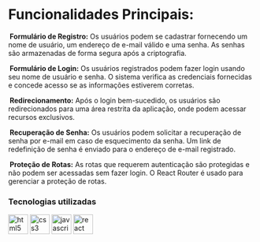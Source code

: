 # Funcionalidades Principais:

<span style="background-color: darktblue; padding: 3px;">**Formulário de Registro:** Os usuários podem se cadastrar fornecendo um nome de usuário, um endereço de e-mail válido e uma senha. As senhas são armazenadas de forma segura após a criptografia.</span>

<span style="background-color: darktblue; padding: 3px;">**Formulário de Login:** Os usuários registrados podem fazer login usando seu nome de usuário e senha. O sistema verifica as credenciais fornecidas e concede acesso se as informações estiverem corretas.</span>

<span style="background-color: darktblue; padding: 3px;">**Redirecionamento:** Após o login bem-sucedido, os usuários são redirecionados para uma área restrita da aplicação, onde podem acessar recursos exclusivos.</span>

<span style="background-color: darktblue; padding: 3px;">**Recuperação de Senha:** Os usuários podem solicitar a recuperação de senha por e-mail em caso de esquecimento da senha. Um link de redefinição de senha é enviado para o endereço de e-mail registrado.</span>

<span style="background-color: darktblue; padding: 3px;">**Proteção de Rotas:** As rotas que requerem autenticação são protegidas e não podem ser acessadas sem fazer login. O React Router é usado para gerenciar a proteção de rotas.</span>

### Tecnologias utilizadas

<div align="left">
  <img src="https://cdn.jsdelivr.net/gh/devicons/devicon/icons/html5/html5-original.svg" height="40" alt="html5 logo"  />
  <img src="https://cdn.jsdelivr.net/gh/devicons/devicon/icons/css3/css3-original.svg" height="40" alt="css3 logo"  />
  <img src="https://cdn.jsdelivr.net/gh/devicons/devicon/icons/javascript/javascript-original.svg" height="40" alt="javascript logo"  />
  <img src="https://cdn.jsdelivr.net/gh/devicons/devicon/icons/react/react-original.svg" height="40" alt="react logo"  />
</div>
